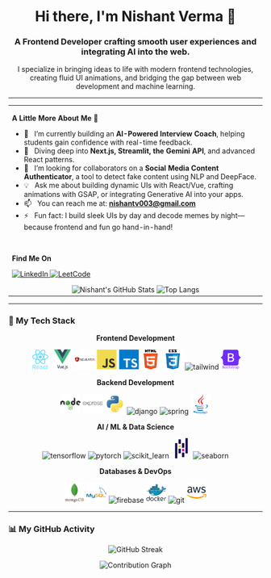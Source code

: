 <div align="center">

  <h1>Hi there, I'm Nishant Verma 👋</h1>
  
  <h3>A Frontend Developer crafting smooth user experiences and integrating AI into the web.</h3>
  
  <p>
    I specialize in bringing ideas to life with modern frontend technologies, creating fluid UI animations, and bridging the gap between web development and machine learning.
  </p>

</div>

---

<table>
  <tr>
    <td valign="top" width="60%">
      
**A Little More About Me** 💬

- 🔭 &nbsp; I’m currently building an **AI-Powered Interview Coach**, helping students gain confidence with real-time feedback.
- 🌱 &nbsp; Diving deep into **Next.js, Streamlit, the Gemini API**, and advanced React patterns.
- 🤝 &nbsp; I’m looking for collaborators on a **Social Media Content Authenticator**, a tool to detect fake content using NLP and DeepFace.
- 💡 &nbsp; Ask me about building dynamic UIs with React/Vue, crafting animations with GSAP, or integrating Generative AI into your apps.
- 📫 &nbsp; You can reach me at: **nishantv003@gmail.com**
- ⚡ &nbsp; Fun fact: I build sleek UIs by day and decode memes by night—because frontend and fun go hand-in-hand!

<br>

**Find Me On**

<p>
  <a href="https://linkedin.com/in/nishantv003/" target="_blank">
    <img src="https://img.shields.io/badge/LinkedIn-0077B5?style=for-the-badge&logo=linkedin&logoColor=white" alt="LinkedIn"/>
  </a>
  <a href="https://www.leetcode.com/nishantverma_0" target="_blank">
    <img src="https://img.shields.io/badge/LeetCode-FFA116?style=for-the-badge&logo=leetcode&logoColor=black" alt="LeetCode"/>
  </a>
</p>

     
<div align="center">

  <img src="https://github-readme-stats.vercel.app/api?username=nishantverma0&show_icons=true&theme=radical&hide_border=true&count_private=true" alt="Nishant's GitHub Stats" />
  
  <img src="https://github-readme-stats.vercel.app/api/top-langs/?username=nishantverma0&layout=compact&langs_count=8&theme=radical&hide_border=true" alt="Top Langs" />
  
</div>
    </td>
  </tr>
</table>

---

### 🚀 My Tech Stack

<div align="center">

**Frontend Development**
<p>
  <img src="https://raw.githubusercontent.com/devicons/devicon/master/icons/react/react-original-wordmark.svg" alt="react" width="40" height="40"/>
  <img src="https://raw.githubusercontent.com/devicons/devicon/master/icons/vuejs/vuejs-original-wordmark.svg" alt="vuejs" width="40" height="40"/>
  <img src="https://raw.githubusercontent.com/devicons/devicon/master/icons/angularjs/angularjs-original-wordmark.svg" alt="angularjs" width="40" height="40"/>
  <img src="https://raw.githubusercontent.com/devicons/devicon/master/icons/javascript/javascript-original.svg" alt="javascript" width="40" height="40"/>
  <img src="https://raw.githubusercontent.com/devicons/devicon/master/icons/typescript/typescript-original.svg" alt="typescript" width="40" height="40"/>
  <img src="https://raw.githubusercontent.com/devicons/devicon/master/icons/html5/html5-original-wordmark.svg" alt="html5" width="40" height="40"/>
  <img src="https://raw.githubusercontent.com/devicons/devicon/master/icons/css3/css3-original-wordmark.svg" alt="css3" width="40" height="40"/>
  <img src="https://www.vectorlogo.zone/logos/tailwindcss/tailwindcss-icon.svg" alt="tailwind" width="40" height="40"/>
  <img src="https://raw.githubusercontent.com/devicons/devicon/master/icons/bootstrap/bootstrap-plain-wordmark.svg" alt="bootstrap" width="40" height="40"/>
</p>

**Backend Development**
<p>
  <img src="https://raw.githubusercontent.com/devicons/devicon/master/icons/nodejs/nodejs-original-wordmark.svg" alt="nodejs" width="40" height="40"/>
  <img src="https://raw.githubusercontent.com/devicons/devicon/master/icons/express/express-original-wordmark.svg" alt="express" width="40" height="40"/>
  <img src="https://raw.githubusercontent.com/devicons/devicon/master/icons/python/python-original.svg" alt="python" width="40" height="40"/>
  <img src="https://cdn.worldvectorlogo.com/logos/django.svg" alt="django" width="40" height="40"/>
  <img src="https://www.vectorlogo.zone/logos/springio/springio-icon.svg" alt="spring" width="40" height="40"/>
  <img src="https://raw.githubusercontent.com/devicons/devicon/master/icons/java/java-original.svg" alt="java" width="40" height="40"/>
</p>

**AI / ML & Data Science**
<p>
  <img src="https://www.vectorlogo.zone/logos/tensorflow/tensorflow-icon.svg" alt="tensorflow" width="40" height="40"/>
  <img src="https://www.vectorlogo.zone/logos/pytorch/pytorch-icon.svg" alt="pytorch" width="40" height="40"/>
  <img src="https://upload.wikimedia.org/wikipedia/commons/0/05/Scikit_learn_logo_small.svg" alt="scikit_learn" width="40" height="40"/>
  <img src="https://raw.githubusercontent.com/devicons/devicon/2ae2a900d2f041da66e950e4d48052658d850630/icons/pandas/pandas-original.svg" alt="pandas" width="40" height="40"/>
  <img src="https://seaborn.pydata.org/_images/logo-mark-lightbg.svg" alt="seaborn" width="40" height="40"/>
</p>

**Databases & DevOps**
<p>
  <img src="https://raw.githubusercontent.com/devicons/devicon/master/icons/mongodb/mongodb-original-wordmark.svg" alt="mongodb" width="40" height="40"/>
  <img src="https://raw.githubusercontent.com/devicons/devicon/master/icons/mysql/mysql-original-wordmark.svg" alt="mysql" width="40" height="40"/>
  <img src="https://www.vectorlogo.zone/logos/firebase/firebase-icon.svg" alt="firebase" width="40" height="40"/>
  <img src="https://raw.githubusercontent.com/devicons/devicon/master/icons/docker/docker-original-wordmark.svg" alt="docker" width="40" height="40"/>
  <img src="https://www.vectorlogo.zone/logos/git-scm/git-scm-icon.svg" alt="git" width="40" height="40"/>
  <img src="https://raw.githubusercontent.com/devicons/devicon/master/icons/amazonwebservices/amazonwebservices-original-wordmark.svg" alt="aws" width="40" height="40"/>
</p>

</div>

---

### 📊 My GitHub Activity

<p align="center">
  <img src="https://github-readme-streak-stats.herokuapp.com?user=nishantverma0&theme=radical&hide_border=true" alt="GitHub Streak" />
</p>

<p align="center">
  <img src="https://github-readme-activity-graph.vercel.app/graph?username=nishantverma0&bg_color=141321&color=e05397&line=e05397&point=f8d847&area=true&hide_border=true" alt="Contribution Graph" />
</p>
